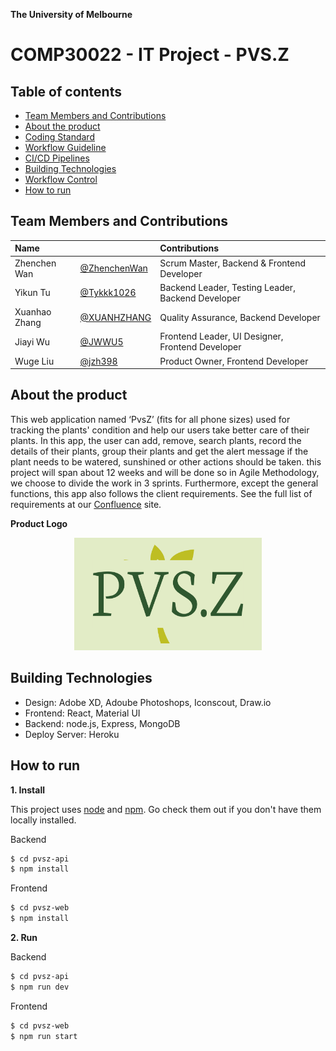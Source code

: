 
**The University of Melbourne**

# COMP30022 - IT Project - PVS.Z

## Table of contents

- [Team Members and Contributions](#team-members-and-contributions)
- [About the product](#about-the-product)
- [Coding Standard](https://jwwu5.atlassian.net/wiki/spaces/IP/pages/7143452/Coding+Standards)
- [Workflow Guideline](https://jwwu5.atlassian.net/wiki/spaces/IP/pages/7241759/Git+Repository+Workflow+Guidelines)
- [CI/CD Pipelines](https://jwwu5.atlassian.net/wiki/spaces/IP/pages/7241766/CI+CD+Pipelines)
- [Building Technologies](#building-technologies)
- [Workflow Control](#workflow-control)
- [How to run](#how-to-run)

## Team Members and Contributions

| Name           |      |Contributions                                        |
| :------------- | :----|:--------------------------------------------------- |
| Zhenchen Wan | [@ZhenchenWan](https://github.com/ZhenchenWan) | Scrum Master, Backend & Frontend Developer           |
| Yikun Tu | [@Tykkk1026](https://github.com/Tykkk1026)    | Backend Leader, Testing Leader, Backend Developer    |
| Xuanhao Zhang | [@XUANHZHANG](https://github.com/XUANHZHANG)| Quality Assurance, Backend Developer                 |
| Jiayi Wu | [@JWWU5](https://github.com/JWWU5)     | Frontend Leader, UI Designer, Frontend Developer     |
| Wuge Liu | [@jzh398](https://github.com/jzh398)     | Product Owner, Frontend Developer                    |

## About the product
This web application named ‘PvsZ’ (fits for all phone sizes) used for tracking the plants' condition and help our users take better care of their plants. In this app, the user can add, remove, search plants, record the details of their plants, group their plants and get the alert message if the plant needs to be watered, sunshined or other actions should be taken. this project will span about 12 weeks and will be done so in Agile Methodology, we choose to divide the work in 3 sprints. Furthermore, except the general functions, this app also follows the client requirements. 
See the full list of requirements at our [Confluence](https://jwwu5.atlassian.net/wiki/spaces/IP/overview?homepageId=196693) site. 

**Product Logo**
<p align="center">
  <img src="./pvsz-web/src/assets/images/logo.jpg" width=300 height=180>
</p>

## Building Technologies
- Design: Adobe XD, Adoube Photoshops, Iconscout, Draw.io
- Frontend: React, Material UI
- Backend: node.js, Express, MongoDB
- Deploy Server: Heroku

## How to run

**1. Install**

This project uses [node](http://nodejs.org) and [npm](https://npmjs.com). Go check them out if you don't have them locally installed.

Backend

```sh
$ cd pvsz-api
$ npm install

```

Frontend

```sh
$ cd pvsz-web
$ npm install
```

**2. Run**

Backend

```sh
$ cd pvsz-api
$ npm run dev
```

Frontend

```sh
$ cd pvsz-web
$ npm run start
```
